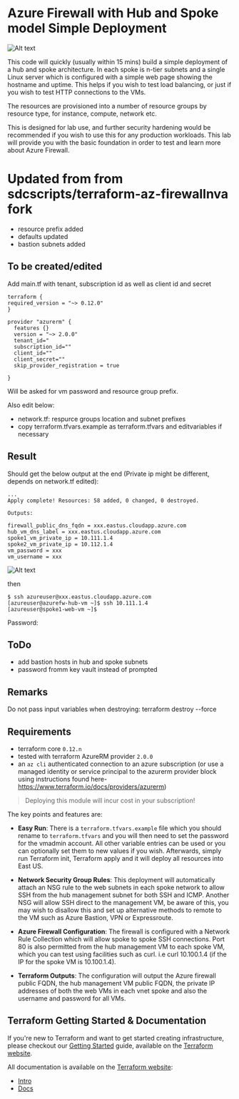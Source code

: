 # Azure Firewall with Hub and Spoke model Simple Deployment

![Alt text](../master/supporting/diagram.jpg?raw=true "Diagram")

This code will quickly (usually within 15 mins) build a simple deployment of a hub and spoke architecture. In each spoke is n-tier subnets and a single Linux server which is configured with a simple web page showing the hostname and uptime. This helps if you wish to test load balancing, or just if you wish to test HTTP connections to the VMs.

The resources are provisioned into a number of resource groups by resource type, for instance, compute, network etc.

This is designed for lab use, and further security hardening would be recommended if you wish to use this for any production workloads. This lab will provide you with the basic foundation in order to test and learn more about Azure Firewall.

# Updated from from sdcscripts/terraform-az-firewallnva fork

- resource prefix added
- defaults updated
- bastion subnets added

## To be created/edited

Add main.tf with tenant, subscription id as well as client id and secret

```
terraform {
required_version = "~> 0.12.0"
}

provider "azurerm" {
  features {}
  version = "~> 2.0.0"
  tenant_id="
  subscription_id=""
  client_id=""
  client_secret=""
  skip_provider_registration = true
  
}
```


Will be asked for vm password and resource group prefix. 

Also edit below:

- network.tf: respurce groups location and subnet prefixes
- copy terraform.tfvars.example as terraform.tfvars and editvariables if necessary

## Result

Should get the below output at the end (Private ip might be different, depends on network.tf edited):

```
...
Apply complete! Resources: 58 added, 0 changed, 0 destroyed.

Outputs:

firewall_public_dns_fqdn = xxx.eastus.cloudapp.azure.com
hub_vm_dns_label = xxx.eastus.cloudapp.azure.com
spoke1_vm_private_ip = 10.111.1.4
spoke2_vm_private_ip = 10.112.1.4
vm_password = xxx
vm_username = xxx
```

![Alt text](../master/supporting/netlab.jpg?raw=true "Resource groups created with prefix 'netlab'")

then

```
$ ssh azureuser@xxx.eastus.cloudapp.azure.com
[azureuser@azurefw-hub-vm ~]$ ssh 10.111.1.4
[azureuser@spoke1-web-vm ~]$
```

Password:

## ToDo

- add bastion hosts in hub and spoke subnets
- password fromm key vault instead of prompted

## Remarks

Do not pass input variables when destroying: terraform destroy --force

## Requirements

* terraform core `0.12.n`
* tested with terraform AzureRM provider `2.0.0`
* an `az cli` authenticated connection to an azure subscription (or use a managed identity or service principal to the azurerm provider block using instructions found here- <https://www.terraform.io/docs/providers/azurerm>)

> Deploying this module will incur cost in your subscription!

The key points and features are:

* **Easy Run**: There is a `terraform.tfvars.example` file which you should rename to `terraform.tfvars` and you will then need to set the password for the vmadmin account. All other variable entries can be used or you can optionally set them to new values if you wish. Afterwards, simply run Terraform init, Terraform apply and it will deploy all resources into East US.  

* **Network Security Group Rules**: This deployment will automatically attach an NSG rule to the web subnets in each spoke network to allow SSH from the hub management subnet for both SSH and ICMP. Another NSG will allow SSH direct to the management VM, be aware of this, you may wish to disallow this and set up alternative methods to remote to the VM such as Azure Bastion, VPN or Expressroute.

* **Azure Firewall Configuration**: The firewall is configured with a Network Rule Collection which will allow spoke to spoke SSH connections. Port 80 is also permitted from the hub management VM to each spoke VM, which you can test using facilities such as curl. i.e curl 10.100.1.4 (if the IP for the spoke VM is 10.100.1.4).

* **Terraform Outputs**: The configuration will output the Azure firewall public FQDN, the hub management VM public FQDN, the private IP addresses of both the web VMs in each vnet spoke and also the username and password for all VMs.

## Terraform Getting Started & Documentation

If you're new to Terraform and want to get started creating infrastructure, please checkout our [Getting Started](https://www.terraform.io/intro/getting-started/install.html) guide, available on the [Terraform website](http://www.terraform.io).

All documentation is available on the [Terraform website](http://www.terraform.io):

* [Intro](https://www.terraform.io/intro/index.html)
* [Docs](https://www.terraform.io/docs/index.html)
